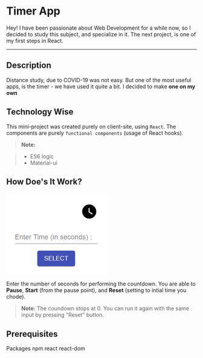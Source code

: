 Timer App
===================

Hey!
I have been passionate about Web Development for a while now, so I decided to study this subject, and specialize in it.
The next project, is one of my first steps in React.

--------
Description
-------------
Distance study, due to COVID-19 was not easy. But one of the most useful apps,  is the timer  - we have used it quite a bit.  I decided to make  **one on my own**


Technology Wise
-------------
This mini-project was created purely on client-site, using `React`. The components are purely `functional components` (usage of React hooks). 

> **Note:**

> - ES6 logic
> - Material-ui


How Doe's It Work?
-------------
![See how it looks like](images/main.png)

Enter the number of seconds for performing the countdown.
 You are able to **Pause**, **Start** (from the pause point), and **Reset** (setting to intial time you chode).


> **Note:** The coundown stops at 0.  You can run it again with the same input by pressing "Reset" button.

Prerequisites
--------------------
Packages
npm
react
react-dom

